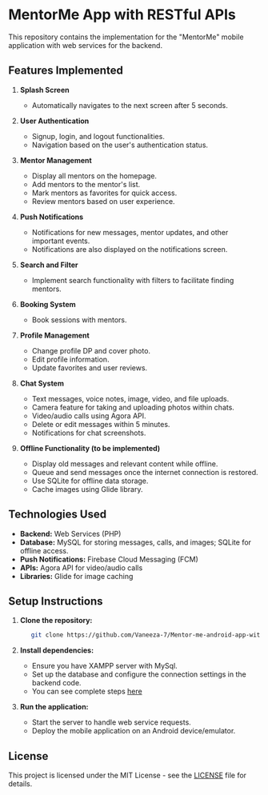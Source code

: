 # MentorMe App with RESTful APIs

This repository contains the implementation for the "MentorMe" mobile application with web services for the backend.

## Features Implemented

1. **Splash Screen**
    - Automatically navigates to the next screen after 5 seconds.

2. **User Authentication**
    - Signup, login, and logout functionalities.
    - Navigation based on the user's authentication status.

3. **Mentor Management**
    - Display all mentors on the homepage.
    - Add mentors to the mentor's list.
    - Mark mentors as favorites for quick access.
    - Review mentors based on user experience.

4. **Push Notifications**
    - Notifications for new messages, mentor updates, and other important events.
    - Notifications are also displayed on the notifications screen.

5. **Search and Filter**
    - Implement search functionality with filters to facilitate finding mentors.

6. **Booking System**
    - Book sessions with mentors.

7. **Profile Management**
    - Change profile DP and cover photo.
    - Edit profile information.
    - Update favorites and user reviews.

8. **Chat System**
    - Text messages, voice notes, image, video, and file uploads.
    - Camera feature for taking and uploading photos within chats.
    - Video/audio calls using Agora API.
    - Delete or edit messages within 5 minutes.
    - Notifications for chat screenshots.

9. **Offline Functionality (to be implemented)**
    - Display old messages and relevant content while offline.
    - Queue and send messages once the internet connection is restored.
    - Use SQLite for offline data storage.
    - Cache images using Glide library.

## Technologies Used

- **Backend:** Web Services (PHP)
- **Database:** MySQL for storing messages, calls, and images; SQLite for offline access.
- **Push Notifications:** Firebase Cloud Messaging (FCM)
- **APIs:** Agora API for video/audio calls
- **Libraries:** Glide for image caching

## Setup Instructions

1. **Clone the repository:**
    ```sh
       git clone https://github.com/Vaneeza-7/Mentor-me-android-app-with-RESTful-APIs.git
     ```

2. **Install dependencies:**
    - Ensure you have XAMPP server with MySql.
    - Set up the database and configure the connection settings in the backend code.
    - You can see complete steps [here](https://github.com/Vaneeza-7/Server-Side-Code-for-mentorme-android-app-with-restful-api)

3. **Run the application:**
    - Start the server to handle web service requests.
    - Deploy the mobile application on an Android device/emulator.

## License

This project is licensed under the MIT License - see the [LICENSE](LICENSE) file for details.
